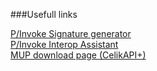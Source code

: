 ###Usefull links

[P/Invoke Signature generator](http://blogs.microsoft.co.il/sasha/2008/01/12/pinvoke-signature-generator/)   
[P/Invoke Interop Assistant](http://download.microsoft.com/download/f/2/7/f279e71e-efb0-4155-873d-5554a0608523/CLRInsideOut2008_01.exe)   
[MUP download page (CelikAPI+)](http://ca.mup.gov.rs/download.html)
